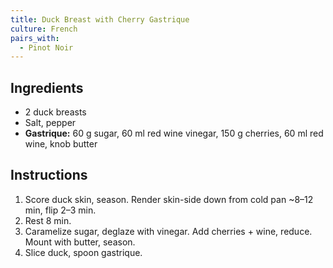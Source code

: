 ```yaml
---
title: Duck Breast with Cherry Gastrique
culture: French
pairs_with:
  - Pinot Noir
---
```


## Ingredients
- 2 duck breasts
- Salt, pepper
- **Gastrique:** 60 g sugar, 60 ml red wine vinegar, 150 g cherries, 60 ml red wine, knob butter

## Instructions
1. Score duck skin, season. Render skin-side down from cold pan ~8–12 min, flip 2–3 min.
2. Rest 8 min.
3. Caramelize sugar, deglaze with vinegar. Add cherries + wine, reduce. Mount with butter, season.
4. Slice duck, spoon gastrique.
